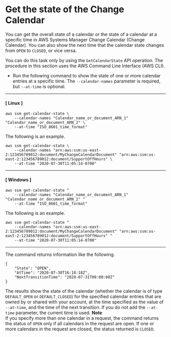 # Get the state of the Change Calendar<a name="change-calendar-getstate"></a>

You can get the overall state of a calendar or the state of a calendar at a specific time in AWS Systems Manager Change Calendar \(Change Calendar\)\. You can also show the next time that the calendar state changes from `OPEN` to `CLOSED`, or vice versa\.

You can do this task only by using the `GetCalendarState` API operation\. The procedure in this section uses the AWS Command Line Interface \(AWS CLI\)\.
+ Run the following command to show the state of one or more calendar entries at a specific time\. The `--calendar-names` parameter is required, but `--at-time` is optional\.

------
#### [ Linux ]

  ```
  aws ssm get-calendar-state \
      --calendar-names "Calendar_name_or_document_ARN_1" "Calendar_name_or_document_ARN_2" \
      --at-time "ISO_8601_time_format"
  ```

  The following is an example\.

  ```
  aws ssm get-calendar-state \
      --calendar-names "arn:aws:ssm:us-east-2:123456789012:document/MyChangeCalendarDocument" "arn:aws:ssm:us-east-2:123456789012:document/SupportOffHours" \
      --at-time "2020-07-30T11:05:14-0700"
  ```

------
#### [ Windows ]

  ```
  aws ssm get-calendar-state ^
      --calendar-names "Calendar_name_or_document_ARN_1" "Calendar_name_or_document_ARN_2" ^
      --at-time "ISO_8601_time_format"
  ```

  The following is an example\.

  ```
  aws ssm get-calendar-state ^
      --calendar-names "arn:aws:ssm:us-east-2:123456789012:document/MyChangeCalendarDocument" "arn:aws:ssm:us-east-2:123456789012:document/SupportOffHours" ^
      --at-time "2020-07-30T11:05:14-0700"
  ```

------

  The command returns information like the following\.

  ```
  {
      "State": "OPEN",
      "AtTime": "2020-07-30T16:18:18Z",
      "NextTransitionTime": "2020-07-31T00:00:00Z"
  }
  ```

  The results show the state of the calendar \(whether the calendar is of type `DEFAULT_OPEN` or `DEFAULT_CLOSED`\) for the specified calendar entries that are owned by or shared with your account, at the time specified as the value of `--at-time`, and the time of the next transition\. If you do not add the `--at-time` parameter, the current time is used\.
**Note**  
If you specify more than one calendar in a request, the command returns the status of `OPEN` only if all calendars in the request are open\. If one or more calendars in the request are closed, the status returned is `CLOSED`\.